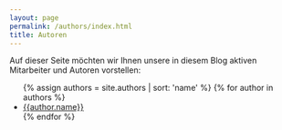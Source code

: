 ```yaml
---
layout: page
permalink: /authors/index.html
title: Autoren
---
```


Auf dieser Seite möchten wir Ihnen unsere in diesem Blog aktiven Mitarbeiter und Autoren vorstellen:

<ul>
{% assign authors = site.authors  | sort: 'name' %}
{% for author in authors %}
	<li><a href="{{ site.baseurl }}{{author.url}}">{{author.name}}</a></li>
{% endfor %}
</ul>
